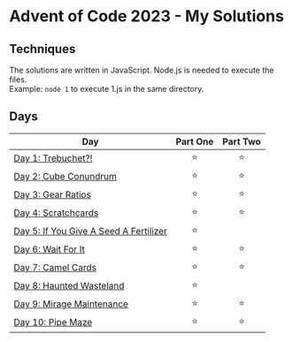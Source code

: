 # Advent of Code 2023 - My Solutions

## Techniques

The solutions are written in JavaScript. Node.js is needed to execute the files.  
Example: ```node 1``` to execute 1.js in the same directory.

## Days

| Day  | Part One | Part Two |
|---|:---:|:---:|
| [Day 1: Trebuchet?!](https://github.com/crookoo/adventofcode-2023/tree/main/day01)| ⭐ | ⭐ |
| [Day 2: Cube Conundrum](https://github.com/crookoo/adventofcode-2023/tree/main/day02)| ⭐ | ⭐ |
| [Day 3: Gear Ratios](https://github.com/crookoo/adventofcode-2023/tree/main/day03)| ⭐ | ⭐ |
| [Day 4: Scratchcards](https://github.com/crookoo/adventofcode-2023/tree/main/day04)| ⭐ | ⭐ |
| [Day 5: If You Give A Seed A Fertilizer](https://github.com/crookoo/adventofcode-2023/tree/main/day05)| ⭐ ||
| [Day 6: Wait For It](https://github.com/crookoo/adventofcode-2023/tree/main/day06)| ⭐ | ⭐ |
| [Day 7: Camel Cards](https://github.com/crookoo/adventofcode-2023/tree/main/day07)| ⭐ | ⭐ |
| [Day 8: Haunted Wasteland](https://github.com/crookoo/adventofcode-2023/tree/main/day08)| ⭐ ||
| [Day 9: Mirage Maintenance](https://github.com/crookoo/adventofcode-2023/tree/main/day09)| ⭐ | ⭐ |
| [Day 10: Pipe Maze](https://github.com/crookoo/adventofcode-2023/tree/main/day10)| ⭐ | ⭐ |
